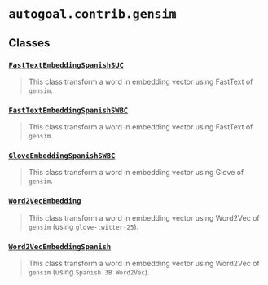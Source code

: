 # `autogoal.contrib.gensim`

## Classes

### [`FastTextEmbeddingSpanishSUC`](../autogoal.contrib.gensim.FastTextEmbeddingSpanishSUC)
> This class transform a word in embedding vector using FastText of `gensim`.

### [`FastTextEmbeddingSpanishSWBC`](../autogoal.contrib.gensim.FastTextEmbeddingSpanishSWBC)
> This class transform a word in embedding vector using FastText of `gensim`.

### [`GloveEmbeddingSpanishSWBC`](../autogoal.contrib.gensim.GloveEmbeddingSpanishSWBC)
> This class transform a word in embedding vector using Glove of `gensim`.

### [`Word2VecEmbedding`](../autogoal.contrib.gensim.Word2VecEmbedding)
> This class transform a word in embedding vector using Word2Vec of `gensim` (using `glove-twitter-25`).

### [`Word2VecEmbeddingSpanish`](../autogoal.contrib.gensim.Word2VecEmbeddingSpanish)
> This class transform a word in embedding vector using Word2Vec of `gensim` (using `Spanish 3B Word2Vec`).

